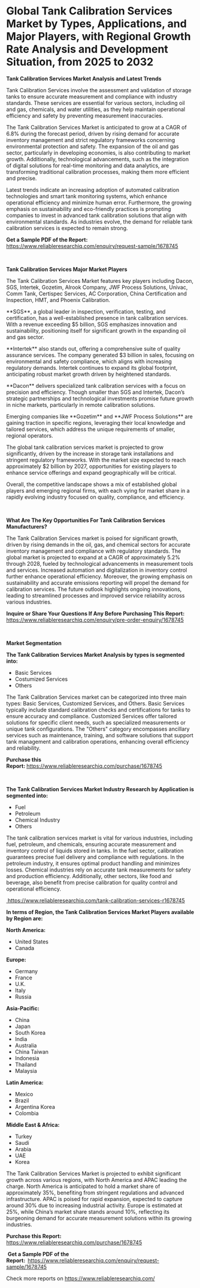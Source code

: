 <p><h1>Global Tank Calibration Services Market by Types, Applications, and Major Players, with Regional Growth Rate Analysis and Development Situation, from 2025 to 2032</h1></p><p><strong>Tank Calibration Services Market Analysis and Latest Trends</strong></p>
<p><p>Tank Calibration Services involve the assessment and validation of storage tanks to ensure accurate measurement and compliance with industry standards. These services are essential for various sectors, including oil and gas, chemicals, and water utilities, as they help maintain operational efficiency and safety by preventing measurement inaccuracies.</p><p>The Tank Calibration Services Market is anticipated to grow at a CAGR of 6.8% during the forecast period, driven by rising demand for accurate inventory management and strict regulatory frameworks concerning environmental protection and safety. The expansion of the oil and gas sector, particularly in developing economies, is also contributing to market growth. Additionally, technological advancements, such as the integration of digital solutions for real-time monitoring and data analytics, are transforming traditional calibration processes, making them more efficient and precise.</p><p>Latest trends indicate an increasing adoption of automated calibration technologies and smart tank monitoring systems, which enhance operational efficiency and minimize human error. Furthermore, the growing emphasis on sustainability and eco-friendly practices is prompting companies to invest in advanced tank calibration solutions that align with environmental standards. As industries evolve, the demand for reliable tank calibration services is expected to remain strong.</p></p>
<p><strong>Get a Sample PDF of the Report:&nbsp;</strong> <a href="https://www.reliableresearchiq.com/enquiry/request-sample/1678745?utm_campaign=3058&utm_medium=2&utm_source=Github&utm_content=ia&utm_term=09032025&utm_id=tank-calibration-services">https://www.reliableresearchiq.com/enquiry/request-sample/1678745</a></p>
<p>&nbsp;</p>
<p><strong>Tank Calibration Services Major Market Players</strong></p>
<p><p>The Tank Calibration Services Market features key players including Dacon, SGS, Intertek, Gozetim, Alrook Company, JWF Process Solutions, Univac, Comm Tank, Certispec Services, AC Corporation, China Certification and Inspection, HMT, and Phoenix Calibration.</p><p>**SGS**, a global leader in inspection, verification, testing, and certification, has a well-established presence in tank calibration services. With a revenue exceeding $5 billion, SGS emphasizes innovation and sustainability, positioning itself for significant growth in the expanding oil and gas sector.</p><p>**Intertek** also stands out, offering a comprehensive suite of quality assurance services. The company generated $3 billion in sales, focusing on environmental and safety compliance, which aligns with increasing regulatory demands. Intertek continues to expand its global footprint, anticipating robust market growth driven by heightened standards.</p><p>**Dacon** delivers specialized tank calibration services with a focus on precision and efficiency. Though smaller than SGS and Intertek, Dacon’s strategic partnerships and technological investments promise future growth in niche markets, particularly in remote calibration solutions.</p><p>Emerging companies like **Gozetim** and **JWF Process Solutions** are gaining traction in specific regions, leveraging their local knowledge and tailored services, which address the unique requirements of smaller, regional operators.</p><p>The global tank calibration services market is projected to grow significantly, driven by the increase in storage tank installations and stringent regulatory frameworks. With the market size expected to reach approximately $2 billion by 2027, opportunities for existing players to enhance service offerings and expand geographically will be critical.</p><p>Overall, the competitive landscape shows a mix of established global players and emerging regional firms, with each vying for market share in a rapidly evolving industry focused on quality, compliance, and efficiency.</p></p>
<p>&nbsp;</p>
<p><strong>What Are The Key Opportunities For Tank Calibration Services Manufacturers?</strong></p>
<p><p>The Tank Calibration Services market is poised for significant growth, driven by rising demands in the oil, gas, and chemical sectors for accurate inventory management and compliance with regulatory standards. The global market is projected to expand at a CAGR of approximately 5.2% through 2028, fueled by technological advancements in measurement tools and services. Increased automation and digitalization in inventory control further enhance operational efficiency. Moreover, the growing emphasis on sustainability and accurate emissions reporting will propel the demand for calibration services. The future outlook highlights ongoing innovations, leading to streamlined processes and improved service reliability across various industries.</p></p>
<p><strong>Inquire or Share Your Questions If Any Before Purchasing This Report:</strong> <a href="https://www.reliableresearchiq.com/enquiry/pre-order-enquiry/1678745?utm_campaign=3058&utm_medium=2&utm_source=Github&utm_content=ia&utm_term=09032025&utm_id=tank-calibration-services">https://www.reliableresearchiq.com/enquiry/pre-order-enquiry/1678745</a></p>
<p>&nbsp;</p>
<p><strong>Market Segmentation</strong></p>
<p><strong>The Tank Calibration Services Market Analysis by types is segmented into:</strong></p>
<p><ul><li>Basic Services</li><li>Costumized Services</li><li>Others</li></ul></p>
<p><p>The Tank Calibration Services market can be categorized into three main types: Basic Services, Customized Services, and Others. Basic Services typically include standard calibration checks and certifications for tanks to ensure accuracy and compliance. Customized Services offer tailored solutions for specific client needs, such as specialized measurements or unique tank configurations. The "Others" category encompasses ancillary services such as maintenance, training, and software solutions that support tank management and calibration operations, enhancing overall efficiency and reliability.</p></p>
<p><strong>Purchase this Report:&nbsp;</strong><a href="https://www.reliableresearchiq.com/purchase/1678745?utm_campaign=3058&utm_medium=2&utm_source=Github&utm_content=ia&utm_term=09032025&utm_id=tank-calibration-services">https://www.reliableresearchiq.com/purchase/1678745</a></p>
<p>&nbsp;</p>
<p><strong>The Tank Calibration Services Market Industry Research by Application is segmented into:</strong></p>
<p><ul><li>Fuel</li><li>Petroleum</li><li>Chemical Industry</li><li>Others</li></ul></p>
<p><p>The tank calibration services market is vital for various industries, including fuel, petroleum, and chemicals, ensuring accurate measurement and inventory control of liquids stored in tanks. In the fuel sector, calibration guarantees precise fuel delivery and compliance with regulations. In the petroleum industry, it ensures optimal product handling and minimizes losses. Chemical industries rely on accurate tank measurements for safety and production efficiency. Additionally, other sectors, like food and beverage, also benefit from precise calibration for quality control and operational efficiency.</p></p>
<p><a href="https://www.reliableresearchiq.com/tank-calibration-services-r1678745?utm_campaign=3058&utm_medium=2&utm_source=Github&utm_content=ia&utm_term=09032025&utm_id=tank-calibration-services">&nbsp;https://www.reliableresearchiq.com/tank-calibration-services-r1678745</a></p>
<p><strong>In terms of Region, the Tank Calibration Services Market Players available by Region are:</strong></p>
<p>
    <p> <strong> North America: </strong>
        <ul>
            <li>United States</li>
            <li>Canada</li>
        </ul>
        </p> 
    <p> <strong> Europe: </strong>
        <ul>
            <li>Germany</li>
            <li>France</li>
            <li>U.K.</li>
            <li>Italy</li>
            <li>Russia</li>
        </ul>
        </p> 
    <p> <strong> Asia-Pacific: </strong>
        <ul>
            <li>China</li>
            <li>Japan</li>
            <li>South Korea</li>
            <li>India</li>
            <li>Australia</li>
            <li>China Taiwan</li>
            <li>Indonesia</li>
            <li>Thailand</li>
            <li>Malaysia</li>
        </ul>
        </p> 
    <p> <strong> Latin America: </strong>
        <ul>
            <li>Mexico</li>
            <li>Brazil</li>
            <li>Argentina Korea</li>
            <li>Colombia</li>
        </ul>
        </p> 
    <p> <strong> Middle East & Africa: </strong>
        <ul>
            <li>Turkey</li>
            <li>Saudi</li>
            <li>Arabia</li>
            <li>UAE</li>
            <li>Korea</li>
        </ul>
    </p>
    </p>
<p><p>The Tank Calibration Services Market is projected to exhibit significant growth across various regions, with North America and APAC leading the charge. North America is anticipated to hold a market share of approximately 35%, benefiting from stringent regulations and advanced infrastructure. APAC is poised for rapid expansion, expected to capture around 30% due to increasing industrial activity. Europe is estimated at 25%, while China’s market share stands around 10%, reflecting its burgeoning demand for accurate measurement solutions within its growing industries.</p></p>
<p><strong>Purchase this Report: </strong><a href="https://www.reliableresearchiq.com/purchase/1678745?utm_campaign=3058&utm_medium=2&utm_source=Github&utm_content=ia&utm_term=09032025&utm_id=tank-calibration-services">https://www.reliableresearchiq.com/purchase/1678745</a></p>
<p>&nbsp;<strong>Get a Sample PDF of the Report:&nbsp;&nbsp;</strong><a href="https://www.reliableresearchiq.com/enquiry/request-sample/1678745?utm_campaign=3058&utm_medium=2&utm_source=Github&utm_content=ia&utm_term=09032025&utm_id=tank-calibration-services">https://www.reliableresearchiq.com/enquiry/request-sample/1678745</a></p>
<p><strong></strong></p>
<p>Check more reports on <a href="https://www.reliableresearchiq.com/?utm_campaign=3058&utm_medium=2&utm_source=Github&utm_content=ia&utm_term=09032025&utm_id=tank-calibration-services">https://www.reliableresearchiq.com/</a></p>